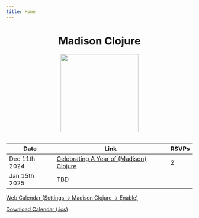 ```yaml
---
title: Home
---
```


<h1 style="text-align: center;">Madison Clojure</h1>

<img src="images/madclj-logo.jpg" style="height:15em; display: block; margin-left: auto; margin-right: auto;   padding-bottom: 1em;
"/> 

<!--◊(events-table-->
| Date | Link | RSVPs |
| ------------- | ------------- | ------------- |
|Dec 11th 2024|[Celebrating A Year of (Madison) Clojure](https://github.com/orgs/madclj/discussions/7)|2|
| Jan 15th 2025 | TBD |
<!--events-table)◊-->

[Web Calendar (Settings -> Madison Clojure -> Enable)](https://invertisment.gitlab.io/cljcalendar/)

[Download Calendar (.ics)](events.ics)


<!--
|Nov 13th 2024 (Past)|[Clojure Conference Takeaways and Inspirations](https://github.com/orgs/madclj/discussions/6)|4|
| Oct 25th 2024 | (Past) [Clojure/conj Community Day](https://www.meetup.com/madison-clojure-meetup/events/301052487/) ([agenda in Central time](#clojureconj-2024-community-day)) |
| Sep 11th 2024 | (Past) [Talk: The Wonders of Abstraction, Eric Normand](https://www.meetup.com/madison-clojure-meetup/events/301041832/) |
| 2024-08-07 | (Past) [Talk: Reconsidering Malli Scope, by Ambrose Bonnaire-Sergeant](https://www.meetup.com/madison-clojure-meetup/events/302380344/) |
| Aug 29th 2024 | (Past) [Talk: TBA, by Ambrose Bonnaire-Sergeant](https://www.meetup.com/madison-clojure-meetup/events/302948127) |
| 2024-10-02 | TBD |
| 2024-11-06 | TBD |
| 2024-12-04 | TBD |
-->

<!-- ![Madison Clojure](images/madclj-logo.jpg) -->
